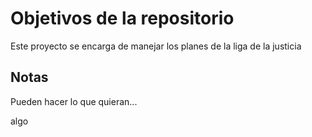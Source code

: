 # Objetivos de la repositorio

Este proyecto se encarga de manejar los planes de la liga de la justicia


## Notas
Pueden hacer lo que quieran...

algo
